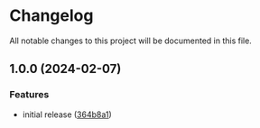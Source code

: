 # Changelog

All notable changes to this project will be documented in this file.

## 1.0.0 (2024-02-07)


### Features

* initial release ([364b8a1](https://github.com/finisterra-io/terraform-aws-iam/commit/364b8a17a713ab3ba66437d5376c27fd0cdc5a18))
